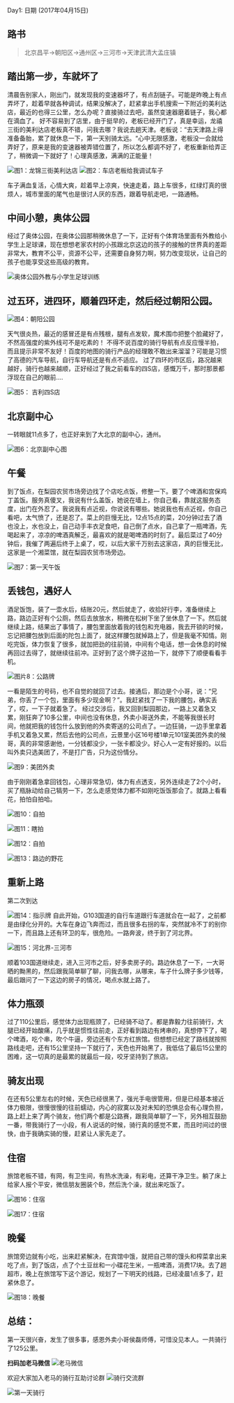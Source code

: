 Day1: 日期 (2017年04月15日)

## 路书

> 北京昌平→朝阳区→通州区→三河市→天津武清大孟庄镇

## 踏出第一步，车就坏了

清晨告别家人，刚出门，就发现我的变速器坏了，有点刮链子。可能是昨晚上有点弄坏了，趁着早就各种调试，结果没解决了，赶紧拿出手机搜索一下附近的美利达店，最近的也得三公里，怎么办呢？直接骑过去吧，虽然变速器磨着链子，我心都在滴血了。
好不容易到了店里，由于挺早的，老板已经开门了，真是幸运，龙禧三街的美利达店老板真不错，问我去哪？我说去趟天津。老板说：“去天津路上得准备备胎，累了就休息一下，第一天别骑太远。“心中无限感激，老板没一会就给弄好了，原来是我的变速器被弄错位置了，所以怎么都调不好了，老板重新给弄正了，稍微调一下就好了！心理真感激，满满的正能量！

![图1：龙锦三街美利达店](http://upload-images.jianshu.io/upload_images/4393631-ebf485d707a773e8.png?imageMogr2/auto-orient/strip%7CimageView2/2/w/600)
![图2：车店老板给我调试车子](http://upload-images.jianshu.io/upload_images/4393631-2864e1e8a1bd9e7b.png?imageMogr2/auto-orient/strip%7CimageView2/2/w/600)

车子满血复活，心情大爽，趁着早上凉爽，快速走着，路上车很多，红绿灯真的很烦人，城市里面的尾气也是很讨人厌的东西，跟着导航走吧，一路通畅。

## 中间小憩，奥体公园

经过了奥体公园，在奥体公园那稍微休息了一下，正好有个体育场里面有外教给小学生上足球课，现在想想老家农村的小孩跟北京这边的孩子的接触的世界真的差距非常大，教育不公平，资源不公平，还需要自身努力啊，努力改变现状，让自己的孩子也能享受这些高级的教育。

![奥体公园外教与小学生足球训练](http://upload-images.jianshu.io/upload_images/4393631-4ec8ee2486b344fe.png?imageMogr2/auto-orient/strip%7CimageView2/2/w/600)

## 过五环，进四环，顺着四环走，然后经过朝阳公园。

![图4：朝阳公园](http://upload-images.jianshu.io/upload_images/4393631-371642d6acc0ae68.png?imageMogr2/auto-orient/strip%7CimageView2/2/w/600)

天气很炎热，最近的感冒还是有点残根，腿有点发软，魔术围巾把整个脸藏好了，不然高强度的紫外线可不是吃素的！
不得不说百度的骑行导航有点反应慢半拍，而且提示非常不友好！百度的地图的骑行产品的经理敢不敢出来溜溜？可能是习惯了高德的汽车导航，自行车导航还是有点不适应。
过了四环的市区后，路况越来越好，骑行也越来越顺，正好经过了我之前看车的四S店，感慨万千，那时那景都浮现在自己的眼前….


![图5： 吉利四S店](http://upload-images.jianshu.io/upload_images/4393631-107bfd97fb5fa420.png?imageMogr2/auto-orient/strip%7CimageView2/2/w/600)

## 北京副中心
一转眼就11点多了，也正好来到了大北京的副中心，通州。


![图6：北京副中心图](http://upload-images.jianshu.io/upload_images/4393631-bd4367ea23d7ba4e.png?imageMogr2/auto-orient/strip%7CimageView2/2/w/600)

## 午餐

到了饭点，在梨园农贸市场旁边找了个店吃点饭，修整一下。要了个啤酒和宫保鸡丁盖饭。服务真傻叉，我说有什么盖饭，她说在墙上，你自己看，靠就这服务态度，出门在外忍了。我说我有点近视，你说说有哪些。她说我也有点近视，你自己看吧，太气愤了，还是忍了。菜上的巨慢无比，12点15点的菜，20分钟过去了酒也没上，水也没上，自己动手丰衣足食吧，自己倒了点水，自己拿了一瓶啤酒，先喝起来了，凉凉的啤酒真解乏，最喜欢的就是喝啤酒的时刻了。最后菜过了40分钟后，我催了两遍后终于上桌了，哎，以后大家千万别去这家店，真的巨慢无比，这家是一个湘菜馆，就在梨园农贸市场旁边。

![图7：第一天午饭](http://upload-images.jianshu.io/upload_images/4393631-3c6abb480f0e5852.png?imageMogr2/auto-orient/strip%7CimageView2/2/w/600)

## 丢钱包，遇好人
酒足饭饱，装了一壶水后，结账20元，然后就走了，收拾好行李，准备继续上路，路边正好有个公厕，然后去放放水，稍微在松树下坐了坐休息了一下。然后就继续上路，结果出了事情了，腰包里面放着我的钱包和充电器，我去开锁的时候，忘记把腰包放到后面的陀包上面了，就这样腰包就掉路上了，但是我毫不知情。刚吃完饭，体力恢复了很多，就加把劲的往前骑，中间有个电话，想一会休息的时候再回过去得了，就继续往前冲。正好到了这个牌子这拍一下，就停下了顺便看看手机。

![图片8：公路牌](http://upload-images.jianshu.io/upload_images/4393631-0478a1ef23094721.png?imageMogr2/auto-orient/strip%7CimageView2/2/w/600)

一看是陌生的号码，也不自觉的就回了过去。接通后，那边是个小哥，说：“兄弟，你丢了一个包，里面有多少现金啊？”。我赶紧找了一下我的腰包，确实丢了，哎，一下子就着急了。
经过交涉后，我又回到梨园那边，一路上又着急又累，刚狂奔了10多公里，中间也没有休息，外卖小哥送外卖，不能等我很长时间，他就把我的钱包什么放到他的外卖寄送的公司点了。一边狂骑，一边手里拿着手机又着急又累，然后去他的公司点，云景里小区16号楼1单元101室美团外卖的候哥，真的非常感谢他，一分钱都没少，一张卡都没少。好心人一定有好报的。以后叫外卖只选美团了，不是打广告，只为这份情分。


![图9：美团外卖](http://upload-images.jianshu.io/upload_images/4393631-1e97725f7e178e9b.png?imageMogr2/auto-orient/strip%7CimageView2/2/w/600)

由于刚刚着急拿回钱包，心理非常急切，体力有点透支，另外连续走了2个小时，买了瓶脉动给自己犒劳一下，怎么走感觉体力都不如刚吃饭饭那会了。就路上看看花，拍怕自拍哈。

![图10：自拍](http://upload-images.jianshu.io/upload_images/4393631-ce58106bebb7287d.png?imageMogr2/auto-orient/strip%7CimageView2/2/w/600)


![图11：瞎拍](http://upload-images.jianshu.io/upload_images/4393631-64a77442a00f7469.png?imageMogr2/auto-orient/strip%7CimageView2/2/w/600)

![图12：自拍](http://upload-images.jianshu.io/upload_images/4393631-3d3564365f9fb464.png?imageMogr2/auto-orient/strip%7CimageView2/2/w/600)


![图13：路边的野花](http://upload-images.jianshu.io/upload_images/4393631-2bb160310afe1340.png?imageMogr2/auto-orient/strip%7CimageView2/2/w/600)

## 重新上路
第二次到达

![图14：指示牌](http://upload-images.jianshu.io/upload_images/4393631-e052ae387d23aa09.png?imageMogr2/auto-orient/strip%7CimageView2/2/w/1240)
自此开始，G103国道的自行车道跟行车道就合在一起了，之前都是由绿化分开的。大车在身边飞奔而过，而且很多右拐的车，突然就冷不丁的别你一下，而且路上还有环卫的车，很危险。一路奔波，终于到了河北界。

![图15：河北界-三河市](http://upload-images.jianshu.io/upload_images/4393631-1d406f2ad7315911.png?imageMogr2/auto-orient/strip%7CimageView2/2/w/1240)

顺着103国道继续走，进入三河市之后，好多卖房子的。路边休息了一下，一大哥晒的黝黑的，然后跟我简单聊了聊，问我去哪，从哪来，车子什么牌子多少钱等，最后跟问了一下这边的房子的情况，喝点水就上路了。

##  体力瓶颈

过了110公里后，感觉体力出现瓶颈了，已经骑不动了。都是靠毅力往前骑行，大腿已经开始酸痛，几乎就是惯性往前走，正好看到路边有烤串的，真想停下了，喝个啤酒，吃个串，吹个牛逼，旁边还有个东方红旅馆。但想想已经定了路线就按照路线走吧，还有15公里坚持一下就行了，天色也开始黑了，我低估了最后15公里的困难，这一切真的是最累的就最后一段，咬牙坚持到了旅店。

## 骑友出现
  
在还有5公里左右的时候，天色已经很黑了，强光手电很管用，但是已经基本接近体力极限，很慢很慢的往前蠕动，内心的寂寞以及对未知的恐惧总会有心理负担，路上赶上来了两个骑友，他们两个都是公路赛，跟我简单聊了一下，另外相互鼓励一番，带我骑行了一小段，有人说话的时候，骑行真的感觉不累，而且时间过的很快，由于我确实骑的慢，赶紧让人家先走了。

## 住宿

旅馆老板不错，有网，有卫生间，有热水洗澡，有彩电，还算干净卫生。躺了床上给家人报个平安，微信朋友圈装个B，然后洗个澡，就出来吃饭了。

![图16：住宿](http://upload-images.jianshu.io/upload_images/4393631-06f2a53d18085fab.png?imageMogr2/auto-orient/strip%7CimageView2/2/w/600)

![图17：住宿](http://upload-images.jianshu.io/upload_images/4393631-b9b36f4c417fb3f9.png?imageMogr2/auto-orient/strip%7CimageView2/2/w/600)

## 晚餐
旅馆旁边就有小吃，出来赶紧解决，在宾馆中饿，就把自己带的馒头和榨菜拿出来吃了点，到了饭店，点了个土豆丝和一小碟花生米，一瓶啤酒，消费17块。去了趟超市，晚上在旅馆写下这个游记，规划了一下明天的线路，已经凌晨1点多了，赶紧休息了。

![图18：晚餐](http://upload-images.jianshu.io/upload_images/4393631-01bf9fdcc24c1819.png?imageMogr2/auto-orient/strip%7CimageView2/2/w/600)

## 总结：
第一天很兴奋，发生了很多事，感恩外卖小哥侯磊师傅，可惜没见本人。一共骑行了125公里。

**扫码加老马微信**
![老马微信](http://upload-images.jianshu.io/upload_images/4393631-21bd8abe4ce33557.png?imageMogr2/auto-orient/strip%7CimageView2/2/w/300)

欢迎大家加入老马的骑行互助讨论群
![骑行交流群](http://upload-images.jianshu.io/upload_images/4393631-471e4199768eca22.png?imageMogr2/auto-orient/strip%7CimageView2/2/w/300)

![第一天骑行](http://upload-images.jianshu.io/upload_images/4393631-88992f9b06a01e4b.png?imageMogr2/auto-orient/strip%7CimageView2/2/w/600)